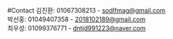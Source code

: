 #Contact
김진환: 01067308213 - sodlfmag@gmail.com <br>
박선홍: 01049407358 - 2018102189@gmail.com <br>
최우성: 01099376771 - dntjd991223@naver.com <br>
 